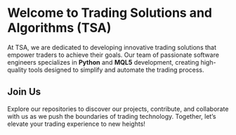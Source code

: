 # Welcome to Trading Solutions and Algorithms (TSA)

At TSA, we are dedicated to developing innovative trading solutions that empower traders to achieve their goals. Our team of passionate software engineers specializes in **Python** and **MQL5** development, creating high-quality tools designed to simplify and automate the trading process.

## Join Us
Explore our repositories to discover our projects, contribute, and collaborate with us as we push the boundaries of trading technology. Together, let’s elevate your trading experience to new heights!
